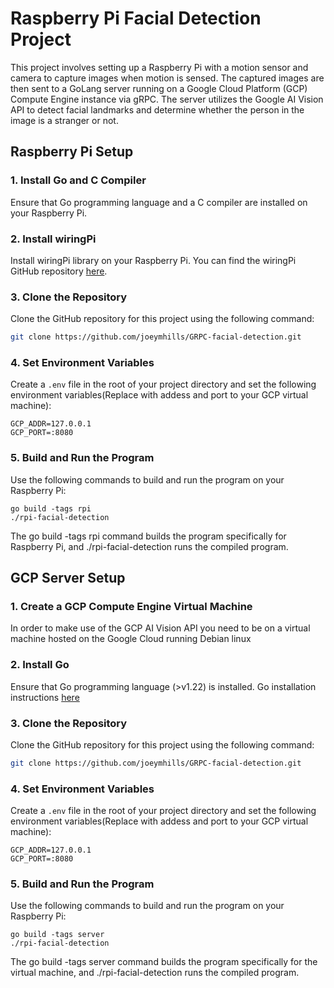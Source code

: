 # Raspberry Pi Facial Detection Project

This project involves setting up a Raspberry Pi with a motion sensor and camera to capture images when motion is sensed. The captured images are then sent to a GoLang server running on a Google Cloud Platform (GCP) Compute Engine instance via gRPC. The server utilizes the Google AI Vision API to detect facial landmarks and determine whether the person in the image is a stranger or not.

## Raspberry Pi Setup

### 1. Install Go and C Compiler

Ensure that Go programming language and a C compiler are installed on your Raspberry Pi.

### 2. Install wiringPi

Install wiringPi library on your Raspberry Pi. You can find the wiringPi GitHub repository [here](https://github.com/WiringPi/WiringPi).

### 3. Clone the Repository

Clone the GitHub repository for this project using the following command:

```bash
git clone https://github.com/joeymhills/GRPC-facial-detection.git
```

### 4. Set Environment Variables

Create a `.env` file in the root of your project directory and set the following environment variables(Replace with addess and port to your GCP virtual machine):

```plaintext
GCP_ADDR=127.0.0.1
GCP_PORT=:8080
```

### 5. Build and Run the Program

Use the following commands to build and run the program on your Raspberry Pi:

```plaintext
go build -tags rpi
./rpi-facial-detection
```
The go build -tags rpi command builds the program specifically for Raspberry Pi, and ./rpi-facial-detection runs the compiled program.

## GCP Server Setup

### 1. Create a GCP Compute Engine Virtual Machine

In order to make use of the GCP AI Vision API you need to be on a virtual machine hosted on the Google Cloud running Debian linux

### 2. Install Go

Ensure that Go programming language (>v1.22) is installed. Go installation instructions [here](https://go.dev/doc/install)

### 3. Clone the Repository

Clone the GitHub repository for this project using the following command:

```bash
git clone https://github.com/joeymhills/GRPC-facial-detection.git
```
### 4. Set Environment Variables

Create a `.env` file in the root of your project directory and set the following environment variables(Replace with addess and port to your GCP virtual machine):

```plaintext
GCP_ADDR=127.0.0.1
GCP_PORT=:8080
```

### 5. Build and Run the Program

Use the following commands to build and run the program on your Raspberry Pi:

```plaintext
go build -tags server
./rpi-facial-detection
```
The go build -tags server command builds the program specifically for the virtual machine, and ./rpi-facial-detection runs the compiled program.
